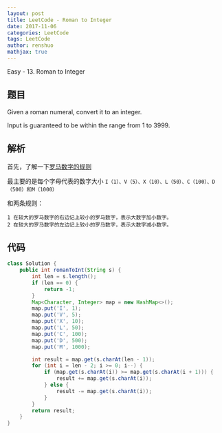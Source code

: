 ```yaml
---
layout: post
title: LeetCode - Roman to Integer
date: 2017-11-06
categories: LeetCode
tags: LeetCode
author: renshuo
mathjax: true
---
```


Easy - 13. Roman to Integer

<!--more-->

## 题目

Given a roman numeral, convert it to an integer.

Input is guaranteed to be within the range from 1 to 3999.

## 解析

首先，了解一下[罗马数字的规则](https://www.douban.com/note/335254352/)

最主要的是每个字母代表的数字大小 `I（1）、V（5）、X（10）、L（50）、C（100）、D（500）和M（1000）`

和两条规则：

```
1 在较大的罗马数字的右边记上较小的罗马数字，表示大数字加小数字。
2 在较大的罗马数字的左边记上较小的罗马数字，表示大数字减小数字。
```

## 代码

``` java
class Solution {
    public int romanToInt(String s) {
        int len = s.length();
        if (len == 0) {
            return -1;
        }
        Map<Character, Integer> map = new HashMap<>();
        map.put('I', 1);
        map.put('V', 5);
        map.put('X', 10);
        map.put('L', 50);
        map.put('C', 100);
        map.put('D', 500);
        map.put('M', 1000);

        int result = map.get(s.charAt(len - 1));
        for (int i = len - 2; i >= 0; i--) {
            if (map.get(s.charAt(i)) >= map.get(s.charAt(i + 1))) {
                result += map.get(s.charAt(i));
            } else {
                result -= map.get(s.charAt(i));
            }
        }
        return result;
    }
}
```

